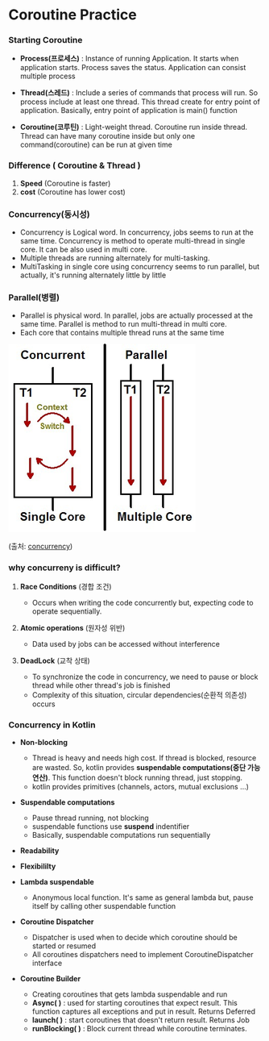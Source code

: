 # Coroutine Practice

### Starting Coroutine

- **Process(프로세스)** : Instance of running Application.
  It starts when application starts. Process saves the status. 
  Application can consist multiple process

- **Thread(스레드)** : Include a series of commands that process will run. 
  So process include at least one thread. 
  This thread create for entry point of application. 
  Basically, entry point of application is main() function

- **Coroutine(코루틴)** : Light-weight thread. Coroutine run inside thread.
  Thread can have many coroutine inside but only one command(coroutine) can be run at given time



### Difference ( Coroutine & Thread )

1. **Speed** (Coroutine is faster)
2. **cost** (Coroutine has lower cost)



### Concurrency(동시성)

- Concurrency is Logical word. In concurrency, jobs seems to run at the same time. Concurrency is method to operate multi-thread in single core. It can be also used in multi core.
- Multiple threads are running alternately for multi-tasking.
- MultiTasking in single core using concurrency seems to run parallel, but actually, it's running alternately little by little

### Parallel(병렬)

- Parallel is physical word. In parallel, jobs are actually processed at the same time. Parallel is method to run multi-thread in multi core.
- Each core that contains multiple thread runs at the same time

![](./img/Concurrency.jpg)

(출처: [concurrency](https://www.codeproject.com/Articles/1267757/Concurrency-vs-Parallelism))



### why concurreny is difficult?

1. **Race Conditions** (경합 조건)
   - Occurs when writing the code concurrently but, expecting code to operate sequentially. 

2. **Atomic operations** (원자성 위반)
   - Data used by jobs can be accessed without interference

3. **DeadLock** (교착 상태)
   - To synchronize the code in concurrency, we need to pause or block thread while other thread's job is finished
   - Complexity of this situation, circular dependencies(순환적 의존성) occurs




### Concurrency in Kotlin

- **Non-blocking** 

  - Thread is heavy and needs high cost. If thread is blocked, resource are wasted. So, kotlin provides **suspendable computations(중단 가능 연산)**. This function doesn't block running thread, just stopping.
  - kotlin provides primitives (channels, actors, mutual exclusions ...) 

- **Suspendable computations** 

  - Pause thread running, not blocking
  - suspendable functions use **suspend** indentifier
  - Basically, suspendable computations run sequentially

- **Readability**

- **Flexibililty**

- **Lambda suspendable**

  - Anonymous local function. It's same as general lambda but, pause itself by calling other suspendable function 

- **Coroutine Dispatcher**

  - Dispatcher is used when to decide which coroutine should be started or resumed
  - All coroutines dispatchers need to implement CoroutineDispatcher interface

- **Coroutine Builder**

  - Creating coroutines that gets lambda suspendable and run
  - **Async( )** : used for starting coroutines that expect result. This function captures all exceptions and put in result. Returns Deferred<T>
  - **launch( )** : start coroutines that doesn't return result. Returns Job
  - **runBlocking( )** : Block current thread while coroutine terminates.

  
